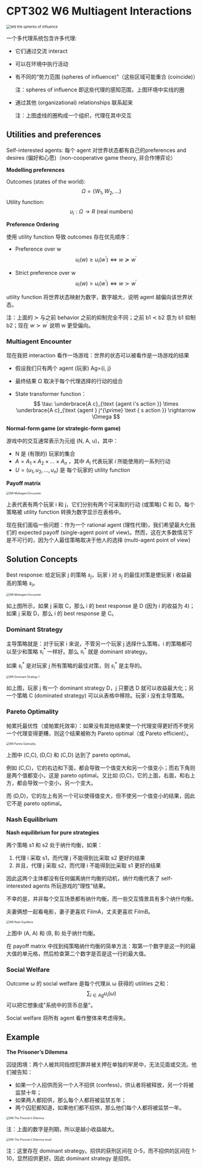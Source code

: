 # CPT302 W6 Multiagent Interactions

<img src="D:\Files\Learning Materials\Y4\Semester-2\CPT302\MD Picture\W6 the spheres of influence.png" alt="W6 the spheres of influence" style="zoom:67%;" />

一个多代理系统包含许多代理:

* 它们通过交流 interact

* 可以在环境中执行活动

* 有不同的“势力范围 (spheres of influence)”（这些区域可能重合 (coincide)）

  注：spheres of influence 即这些代理的感知范围，上图环境中实线的圈

* 通过其他 (organizational) relationships 联系起来

  注：上图虚线的圈构成一个组织，代理在其中交互

## Utilities and preferences

Self-interested agents: 每个 agent 对世界状态都有自己的preferences and desires (偏好和心愿)（non-cooperative game theory, 非合作博弈论）



**Modelling preferences**

Outcomes (states of the world):
$$
\Omega=\left\{W_{1}, W_{2}, \ldots\right\}
$$
Utility function:
$$
u_{i}: \Omega \rightarrow R \text { (real numbers) }
$$


**Preference Ordering**

使用 utility function 导致 outcomes 存在优先顺序：

* Preference over w
  $$
  u_{i}(w) \geq u_{i}\left(w^{\prime}\right) \Leftrightarrow w \succeq w^{\prime}
  $$

* Strict preference over w
  $$
  u_{i}(w)>u_{i}\left(w^{\prime}\right) \Leftrightarrow w \succ w^{\prime}
  $$

utility function 将世界状态映射为数字，数字越大，说明 agent 越偏向该世界状态。

注：上面的 $\succ$ 与之前 behavior 之前的抑制完全不同；之前 b1  $\prec$ b2 意为 b1 抑制 b2；现在 $w \succ w^{\prime}$ 说明 w 更受偏向。



### Multiagent Encounter

现在我把 interaction 看作一场游戏：世界的状态可以被看作是一场游戏的结果

* 假设我们只有两个 agent (玩家) Ag={i, j}

* 最终结果 Ω  取决于每个代理选择的行动的组合

* State transformer function：
  $$
  \tau: \underbrace{A c}_{\text {agent i's action }} \times \underbrace{A c}_{\text {agent } j^{\prime} \text { s action }} \rightarrow \Omega
  $$
  

**Normal-form game (or strategic-form game)**

游戏中的交互通常表示为元组 (N, A, u)，其中：

* N 是 (有限的) 玩家的集合
* $A = A_1 \times A_2 \times ... \times A_n$ ，其中 $A_i$ 代表玩家 $i$ 所能使用的一系列行动
* $U = (u_1, u_2, ... , u_n)$ 是 每个玩家的 utility function



**Payoff matrix**

<img src="D:\Files\Learning Materials\Y4\Semester-2\CPT302\MD Picture\W6 Multiagent Encounter.png" alt="W6 Multiagent Encounter" style="zoom:50%;" />

上表代表有两个玩家 i 和 j，它们分别有两个可采取的行动 (或策略) C 和 D。每个策略被 utility function 转换为数字显示在表格中。



现在我们面临一些问题：作为一个 rational agent (理性代理)，我们希望最大化我们的 expected payoff (single-agent point of view)。然而，这在大多数情况下是不可行的，因为个人最佳策略取决于他人的选择 (multi-agent point of view)



## Solution Concepts

Best response: 给定玩家 j 的策略 $s_j$，玩家 i 对 $s_j$ 的最佳对策是使玩家 i 收益最高的策略 $s_i$。

<img src="D:\Files\Learning Materials\Y4\Semester-2\CPT302\MD Picture\W6 Multiagent Encounter.png" alt="W6 Multiagent Encounter" style="zoom:50%;" />

如上图所示，如果 j 采取 C，那么 i 的 best response 是 D (因为 i 的收益为 4)；如果 j 采取 D，那么 i 的 best response 是 C。



### Dominant Strategy

主导策略就是：对于玩家 i 来说，不管另一个玩家 j 选择什么策略，i 的策略都可以至少和策略 $s_i^*$ 一样好。那么 $s_i^*$ 就是 dominant strategy。

如果 $s_i^*$ 是对玩家 j 所有策略的最佳对策，则 $s_i^*$ 是主导的。

<img src="D:\Files\Learning Materials\Y4\Semester-2\CPT302\MD Picture\W6 Dominant Strategy 1.png" alt="W6 Dominant Strategy 1" style="zoom: 50%;" />

如上图，玩家 j 有一个 dominant strategy D，j 只要选 D 就可以收益最大化；另一个策略 C (dominated strategy) 可以从表格中移除。玩家 i 没有主导策略。



### Pareto Optimality

帕累托最优性（或帕累托效率）：如果没有其他结果使一个代理变得更好而不使另一个代理变得更糟，则这个结果被称为 Pareto optimal（或 Pareto efficient）。

<img src="D:\Files\Learning Materials\Y4\Semester-2\CPT302\MD Picture\W6 Pareto Optimality.png" alt="W6 Pareto Optimality" style="zoom: 50%;" />

上图中 (C,C), (D,C) 和 (C,D) 达到了 pareto optimal。

例如 (C,C)，它的右边和下面，都会导致一个值变大和另一个值变小；而右下角则是两个值都变小，这是 pareto optimal。又比如 (D,C)，它的上面，右面，和右上方，都会导致一个变小，另一个变大。

而 (D,D)，它的左上有另一个可以使得值变大，但不使另一个值变小的结果，因此它不是 pareto optimal。



### Nash Equilibrium

**Nash equilibrium for pure strategies**

两个策略 s1 和 s2 处于纳什均衡，如果：

1. 代理 i 采取 s1，而代理 j 不能得到比采取 s2 更好的结果
2. 并且，代理 j 采取 s2，而代理 i 不能得到比采取 s1 更好的结果

因此这两个主体都没有任何偏离纳什均衡的动机，纳什均衡代表了 self-interested agents 所玩游戏的“理性”结果。

不幸的是，并非每个交互场景都有纳什均衡，而一些交互情景具有多个纳什均衡。



夫妻俩想一起看电影，妻子更喜欢 FilmA，丈夫更喜欢 FilmB。

<img src="D:\Files\Learning Materials\Y4\Semester-2\CPT302\MD Picture\W6 Nash Equilibria.png" alt="W6 Nash Equilibria" style="zoom: 50%;" />

上图中 (A, A) 和 (B, B) 处于纳什均衡。

在 payoff matrix 中找到纯策略纳什均衡的简单方法：取第一个数字是这一列的最大值的单元格，然后检查第二个数字是否是这一行的最大值。



### Social Welfare

Outcome ω 的 social welfare 是每个代理从 ω 获得的 utilities 之和：
$$
\sum_{i \in A g} u_{i}(\omega)
$$
可以把它想象成"系统中的货币总量"。

Social welfare 将所有 agent 看作整体来考虑得失。



## Example

**The Prisoner’s Dilemma**

囚徒困境：两个人被共同指控犯罪并被关押在单独的牢房中，无法见面或交流。他们被告知：

* 如果一个人招供而另一个人不招供 (confess)，供认者将被释放，另一个将被监禁十年；
* 如果两人都招供，那么每个人都将被监禁五年；
* 两个囚犯都知道，如果他们都不招供，那么他们每个人都将被监禁一年。

<img src="D:\Files\Learning Materials\Y4\Semester-2\CPT302\MD Picture\W6 The Prisoner’s Dilemma.png" alt="W6 The Prisoner’s Dilemma" style="zoom: 50%;" />

注：上面的数字是刑期，所以是越小收益越大。

<img src="D:\Files\Learning Materials\Y4\Semester-2\CPT302\MD Picture\W6 The Prisoner’s Dilemma result.png" alt="W6 The Prisoner’s Dilemma result" style="zoom: 50%;" />

注：这里存在 dominant strategy。招供的获刑区间在 0-5，而不招供的区间在 1-10，显然招供更好。因此 dominant strategy 是招供。
